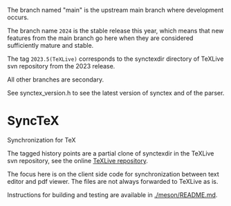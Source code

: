 The branch named "main" is the upstream main branch where development occurs.

The branch name `2024` is the stable release this year, which means that new features from the main branch go here when they are considered sufficiently mature and stable.

The tag  `2023.5(TeXLive)` corresponds to the synctexdir directory of TeXLive svn repository from the 2023 release.

All other branches are secondary.

See synctex_version.h to see the latest version of synctex and of the parser.

# SyncTeX

Synchronization for TeX

The tagged history points are a partial clone of synctexdir in the TeXLive svn repository, see the online [TeXLive repository](http://www.tug.org/svn/texlive/trunk/Build/source/texk/web2c/synctexdir/).

The focus here is on the client side code for synchronization between text editor and pdf viewer. The files are not always forwarded to TeXLive as is.

Instructions for building and testing are available in [./meson/README.md](https://github.com/jlaurens/synctex/blob/main/meson/README.md).

